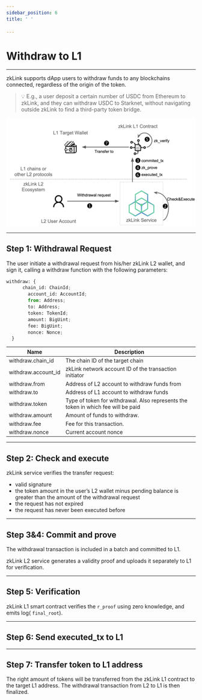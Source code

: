```yaml
---
sidebar_position: 6
title: ' '

---
```


# Withdraw to L1

---
zkLink supports dApp users to withdraw funds to any blockchains connected, regardless of the origin of the token.


> 💡 E.g., a user deposit a certain number of USDC from Ethereum to zkLink, and they can withdraw USDC to Starknet, without navigating outside zkLink to find a third-party token bridge.

![Withdrawal Flow](../../static/img/flow-withdraw.jpg)

---
## Step 1: Withdrawal Request

The user initiate a withdrawal request from his/her zkLink L2 wallet, and sign it, calling a withdraw function with the following parameters:

```python
withdraw: {
	  chain_id: ChainId;
		account_id: AccountId;
		from: Address;
		to: Address;
		token: TokenId;
		amount: BigUint;
		fee: BigUint;
		nonce: Nonce;
  }
```

| Name | Description |
| --- | --- |
| withdraw.chain_id | The chain ID of the target chain |
| withdraw.account_id | zkLink network account ID of the transaction initiator |
| withdraw.from | Address of L2 account to withdraw funds from |
| withdraw.to | Address of L1 account to withdraw funds |
| withdraw.token | Type of token for withdrawal. Also represents the token in which fee will be paid |
| withdraw.amount | Amount of funds to withdraw. |
| withdraw.fee | Fee for this transaction. |
| withdraw.nonce | Current account nonce |

---
## Step 2: Check and execute

zkLink service verifies the transfer request:

- valid signature
- the token amount in the user’s L2 wallet minus pending balance is greater than the amount of the withdrawal request
- the request has not expired
- the request has never been executed before

---
## Step 3&4: Commit and prove

The withdrawal transaction is included in a batch and committed to L1.

zkLink L2 service generates a validity proof and uploads it separately to L1 for verification.

---
## Step 5: Verification

zkLink L1 smart contract verifies the `r_proof` using zero knowledge, and emits log( `final_root`).

---
## Step 6: Send executed_tx to L1

---
## Step 7: Transfer token to L1 address

The right amount of tokens will be transferred from the zkLink L1 contract to the target L1 address. The withdrawal transaction from L2 to L1 is then finalized.
